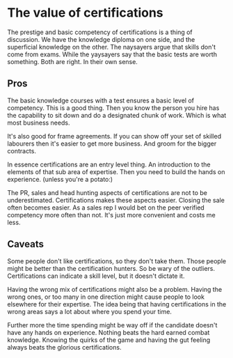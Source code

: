 # The value of certifications

The prestige and basic competency of certifications is a thing of discussion.
We have the knowledge diploma on one side, and the superficial knowledge on the
other. The naysayers argue that skills don't come from exams. While the
yaysayers say that the basic tests are worth something. 
Both are right. In their own sense.

## Pros
The basic knowledge courses with a test ensures a basic level of competency.
This is a good thing. Then you know the person you hire has the capability to
sit down and do a designated chunk of work. Which is what most business needs.

It's also good for frame agreements. If you can show off your set of skilled
labourers then it's easier to get more business. And groom for the bigger
contracts. 

In essence certifications are an entry level thing. An introduction to the
elements of that sub area of expertise. Then you need to build the hands on
experience. (unless you're a potato:)

The PR, sales and head hunting aspects of certifications are not to be
underestimated. Certifications makes these aspects easier. Closing the sale
often becomes easier. As a sales rep I would bet on the peer verified
competency more often than not. It's just more convenient and costs me less.

## Caveats
Some people don't like certifications, so they don't take them. 
Those people might be better than the certification hunters. So be wary of the
outliers. Certifications can indicate a skill level, but it doesn't dictate it.

Having the wrong mix of certifications might also be a problem. Having the
wrong ones, or too many in one direction might cause people to look elsewhere
for their expertise. The idea being that having certifications in the wrong
areas says a lot about where you spend your time.

Further more the time spending might be way off if the candidate doesn't have
any hands on experience. Nothing beats the hard earned combat knowledge.
Knowing the quirks of the game and having the gut feeling always beats the
glorious certifications. 
